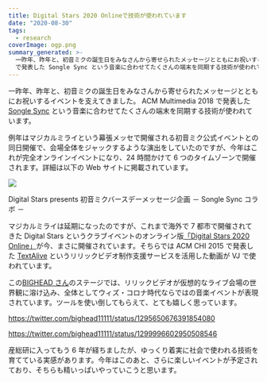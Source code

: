 ```yaml
---
title: Digital Stars 2020 Onlineで技術が使われています
date: "2020-08-30"
tags:
  - research
coverImage: ogp.png
summary_generated: >-
  一昨年、昨年と、初音ミクの誕生日をみなさんから寄せられたメッセージとともにお祝いするイベントを支えてきました。 ACM Multimedia 2018
  で発表した Songle Sync という音楽に合わせてたくさんの端末を同期する技術が使われています。例年はマジカルミライ...
---
```


一昨年、昨年と、初音ミクの誕生日をみなさんから寄せられたメッセージとともにお祝いするイベントを支えてきました。 ACM Multimedia 2018 で発表した [Songle Sync](https://junkato.jp/ja/songle-sync/) という音楽に合わせてたくさんの端末を同期する技術が使われています。

例年はマジカルミライという幕張メッセで開催される初音ミク公式イベントとの同日開催で、会場全体をジャックするような演出をしていたのですが、今年はこれが完全オンラインイベントになり、24 時間かけて 6 つのタイムゾーンで開催されます。詳細は以下の Web サイトに掲載されています。

[![](/images/ogp-1024x538.png)](https://events.ongaaccel.jp/mikusync2020/)

Digital Stars presents 初音ミクバースデーメッセージ企画 － Songle Sync コラボ －

マジカルミライは延期になったのですが、これまで海外で 7 都市で開催されてきた Digital Stars というクラブイベントのオンライン版[「Digital Stars 2020 Online」](https://piapro.net/digitalstars2020/)が今、まさに開催されています。そちらでは ACM CHI 2015 で発表した [TextAlive](https://junkato.jp/ja/textalive/) というリリックビデオ制作支援サービスを活用した動画が VJ で使われています。

この[BIGHEAD さん](https://twitter.com/bighead11111/status/1300037724875952128)のステージでは、リリックビデオが仮想的なライブ会場の世界観に溶け込み、全体としてウィズ・コロナ時代ならではの音楽イベントが表現されています。ツールを使い倒してもらえて、とても嬉しく思っています。

https://twitter.com/bighead11111/status/1295650676391854080

https://twitter.com/bighead11111/status/1299996602950508546

産総研に入ってもう 6 年が経ちましたが、ゆっくり着実に社会で使われる技術を育てている実感があります。今年はこのあと、さらに楽しいイベントが予定されており、そちらも精いっぱいやっていこうと思います。

